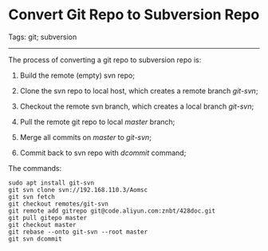 # Convert Git Repo to Subversion Repo
Tags: git; subversion

------

The process of converting a git repo to subversion repo is:

1. Build the remote (empty) svn repo;

1. Clone the svn repo to local host, which creates a remote branch *git-svn*;

1. Checkout the remote svn branch, which creates a local branch *git-svn*;

1. Pull the remote git repo to local *master* branch;

1. Merge all commits on *master* to *git-svn*;

1. Commit back to svn repo with *dcommit* command;

The commands:
```
sudo apt install git-svn
git svn clone svn://192.168.110.3/Aomsc
git svn fetch
git checkout remotes/git-svn
git remote add gitrepo git@code.aliyun.com:znbt/428doc.git
git pull gitepo master
git checkout master
git rebase --onto git-svn --root master
git svn dcommit
```
